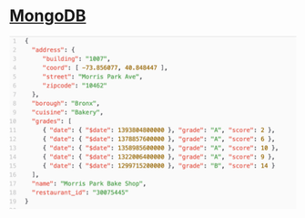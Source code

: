 
# [MongoDB](https://www.interviewbit.com/mongodb-interview-questions/)

<img title="MongoDB_JSON" alt="Alt text" src="assests/MongoDB_JSON.png">